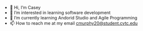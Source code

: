 - 👋 Hi, I’m Casey
- 👀 I’m interested in learning software development 
- 🌱 I’m currently learning Andorid Studio and Agile Programming
- 📫 How to reach me at my email cmurphy20@student.cvtc.edu

<!---
cmurphy20-CVTC/cmurphy20-CVTC is a ✨ special ✨ repository because its `README.md` (this file) appears on your GitHub profile.
You can click the Preview link to take a look at your changes.
--->

